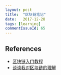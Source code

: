 ```yaml
---
layout: post
title:  "区块链笔记"
date:   2017-12-28
tags: [learning]
commentIssueId: 65
---
```


## References

* [区块链入门教程](http://www.ruanyifeng.com/blog/2017/12/blockchain-tutorial.html)
* [谈谈我对区块链的理解](https://mp.weixin.qq.com/s/6zdlnPrvbtH_RI89Lc71BQ)


